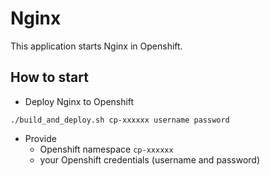# Nginx

This application starts Nginx in Openshift.

## How to start
* Deploy Nginx to Openshift
```
./build_and_deploy.sh cp-xxxxxx username password
```
* Provide
    * Openshift namespace `cp-xxxxxx`
    * your Openshift credentials (username and password)